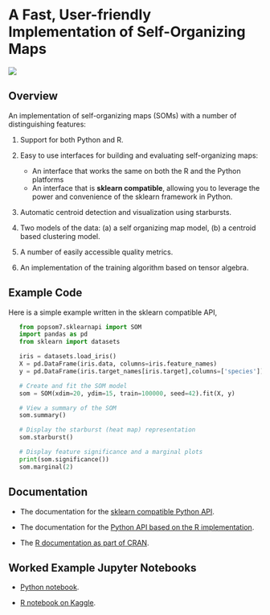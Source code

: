 # A Fast, User-friendly Implementation of Self-Organizing Maps


![](https://raw.githubusercontent.com/lutzhamel/popsom7/master/map.png)

## Overview

An implementation of self-organizing maps (SOMs) with a number of distinguishing features:

1. Support for both Python and R.

1. Easy to use interfaces for building and evaluating self-organizing maps:
   * An interface that works the same on both the R and the Python platforms
   * An interface that is **sklearn compatible**, allowing you to leverage the power
     and convenience of the sklearn framework in Python.

1. Automatic centroid detection and visualization using starbursts.

1. Two models of the data: (a) a self organizing map model, (b) a centroid based clustering model.

1. A number of easily accessible quality metrics.

1. An implementation of the training algorithm based on tensor algebra.

## Example Code

Here is a simple example written in the sklearn compatible API,
```python
   from popsom7.sklearnapi import SOM
   import pandas as pd
   from sklearn import datasets

   iris = datasets.load_iris()
   X = pd.DataFrame(iris.data, columns=iris.feature_names)
   y = pd.DataFrame(iris.target_names[iris.target],columns=['species'])

   # Create and fit the SOM model
   som = SOM(xdim=20, ydim=15, train=100000, seed=42).fit(X, y)

   # View a summary of the SOM
   som.summary()

   # Display the starburst (heat map) representation
   som.starburst()

   # Display feature significance and a marginal plots
   print(som.significance())
   som.marginal(2)
```

## Documentation

* The documentation for the [sklearn compatible Python API](https://lutzhamel.github.io/popsom7/Python/man/sklearnapi.html).

* The documentation for the [Python API based on the R implementation](https://lutzhamel.github.io/popsom7/Python/man/maputils.html).

* The [R documentation as part of CRAN](https://cran.r-project.org/web/packages/popsom7/popsom7.pdf).


## Worked Example Jupyter Notebooks

* [Python notebook](https://www.kaggle.com/code/lutzhamel/clustering-with-python-popsom7).

* [R notebook on Kaggle](https://www.kaggle.com/lutzhamel/customer-segmentation-with-soms).

